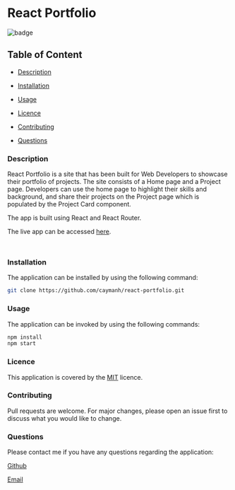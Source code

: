 # React Portfolio

![badge](https://img.shields.io/badge/license-MIT-brightgreen)

## Table of Content

  - [Description](#description)

  - [Installation](#installation)

  - [Usage](#usage)

  - [Licence](#licence)

  - [Contributing](#contributing)

  - [Questions](#questions)

 ### Description

React Portfolio is a site that has been built for Web Developers to showcase their portfolio of projects. The site consists of a Home page and a Project page.  Developers can use the home page to highlight their skills and background, and share their projects on the Project page which is populated by the Project Card component.

 The app is built using React and React Router. 

 The live app can be accessed [here](https://caymanh.github.io/react-portfolio/).

 <p align="center">
    <img alt="" src="../react-portfolio/public/image/react-portfolio-01.jpg">
</p>
 <p align="center">
    <img alt="" src="../react-portfolio/public/image/react-portfolio-03.jpg">
</p>
 

### Installation

The application can be installed by using the following command: 

```bash
git clone https://github.com/caymanh/react-portfolio.git
```

### Usage

The application can be invoked by using the following commands: 

```bash
npm install
npm start
```

### Licence

This application is covered by the [MIT](https://choosealicense.com/licenses/mit/) licence.

### Contributing

Pull requests are welcome. For major changes, please open an issue first to discuss what you would like to change.

### Questions

Please contact me if you have any questions regarding the application:

[Github](https://github.com/caymanh)

[Email](mailto:hengcayman@gmail.com)